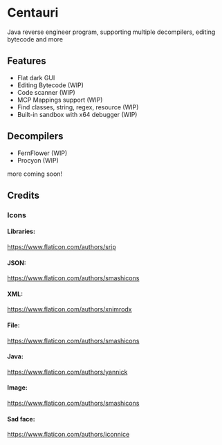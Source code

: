 # Centauri
Java reverse engineer program, supporting multiple decompilers, editing bytecode and more

## Features
- Flat dark GUI
- Editing Bytecode (WIP)
- Code scanner (WIP)
- MCP Mappings support (WIP)
- Find classes, string, regex, resource (WIP)
- Built-in sandbox with x64 debugger (WIP)

## Decompilers
- FernFlower (WIP)
- Procyon (WIP)

more coming soon!

## Credits
### Icons
#### Libraries:
https://www.flaticon.com/authors/srip
#### JSON:
https://www.flaticon.com/authors/smashicons
#### XML:
https://www.flaticon.com/authors/xnimrodx
#### File:
https://www.flaticon.com/authors/smashicons
#### Java:
https://www.flaticon.com/authors/yannick
#### Image:
https://www.flaticon.com/authors/smashicons
#### Sad face:
https://www.flaticon.com/authors/iconnice